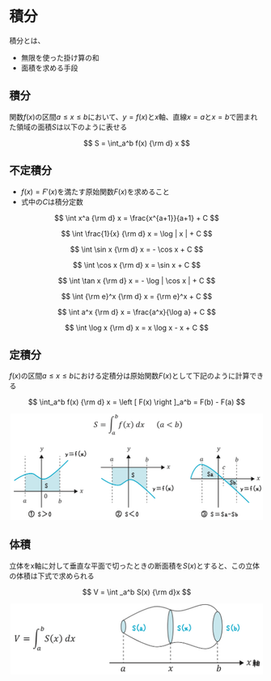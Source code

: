 # 積分

積分とは、

- 無限を使った掛け算の和
- 面積を求める手段

## 積分

関数$f(x)$の区間$a \leq x \leq b$において、$y = f(x)$と$x$軸、直線$x=a$と$x=b$で囲まれた領域の面積$S$は以下のように表せる

$$
S = \int_a^b f(x) {\rm d} x
$$

## 不定積分

- $f(x) = F'(x)$を満たす原始関数$F(x)$を求めること
- 式中の$C$は積分定数

$$
\int x^a {\rm d} x = \frac{x^{a+1}}{a+1} + C
$$

$$
\int \frac{1}{x} {\rm d} x = \log | x | + C
$$

$$
\int \sin x {\rm d} x = - \cos x + C
$$

$$
\int \cos x {\rm d} x = \sin x + C
$$

$$
\int \tan x {\rm d} x = - \log | \cos x | + C
$$

$$
\int {\rm e}^x {\rm d} x = {\rm e}^x + C
$$

$$
\int a^x {\rm d} x = \frac{a^x}{\log a} + C
$$

$$
\int \log x {\rm d} x = x \log x - x + C
$$

## 定積分

$f(x)$の区間$a \leq x \leq b$における定積分は原始関数$F(x)$として下記のように計算できる

$$
\int_a^b f(x) {\rm d} x = \left [ F(x) \right ]_a^b = F(b) - F(a)
$$

<div align="center">
    <img src="定積分.png" width=500">
</div>

## 体積

立体をx軸に対して垂直な平面で切ったときの断面積を$S(x)$とすると、この立体の体積は下式で求められる

$$
V = \int _a^b S(x) {\rm d}x
$$

<div align="center">
    <img src="体積.png" width=500">
</div>

